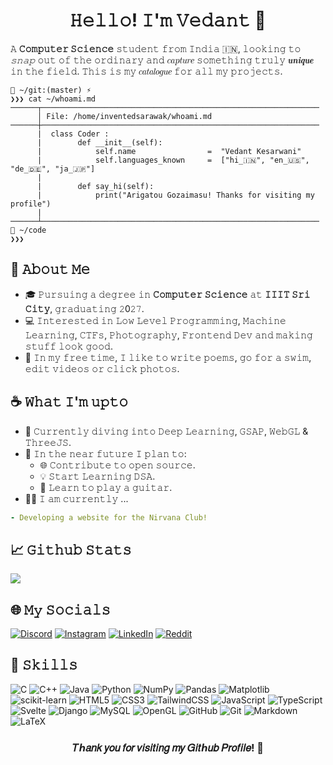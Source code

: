 <h1 align = "center">𝙷𝚎𝚕𝚕𝚘! 𝙸'𝚖 𝚅𝚎𝚍𝚊𝚗𝚝 👋</h1>

𝙰 **𝙲𝚘𝚖𝚙𝚞𝚝𝚎𝚛 𝚂𝚌𝚒𝚎𝚗𝚌𝚎** 𝚜𝚝𝚞𝚍𝚎𝚗𝚝 𝚏𝚛𝚘𝚖 𝙸𝚗𝚍𝚒𝚊 🇮🇳, 𝚕𝚘𝚘𝚔𝚒𝚗𝚐 𝚝𝚘 *𝚜𝚗𝚊𝚙* 𝚘𝚞𝚝 𝚘𝚏 𝚝𝚑𝚎 𝚘𝚛𝚍𝚒𝚗𝚊𝚛𝚢 𝚊𝚗𝚍 𝑐𝑎𝑝𝑡𝑢𝑟𝑒 𝚜𝚘𝚖𝚎𝚝𝚑𝚒𝚗𝚐 𝚝𝚛𝚞𝚕𝚢 𝒖𝒏𝒊𝒒𝒖𝒆 𝚒𝚗 𝚝𝚑𝚎 𝚏𝚒𝚎𝚕𝚍. 𝚃𝚑𝚒𝚜 𝚒𝚜 𝚖𝚢 𝑐𝑎𝑡𝑎𝑙𝑜𝑔𝑢𝑒 𝚏𝚘𝚛 𝚊𝚕𝚕 𝚖𝚢 𝚙𝚛𝚘𝚓𝚎𝚌𝚝𝚜.

```
📂 ~/𝚐𝚒𝚝:(𝚖𝚊𝚜𝚝𝚎𝚛) ⚡
❯❯❯ 𝚌𝚊𝚝 ~/𝚠𝚑𝚘𝚊𝚖𝚒.𝚖𝚍
──────┬──────────────────────────────────────────────────────────────
      │ 𝙵𝚒𝚕𝚎: /𝚑𝚘𝚖𝚎/𝚒𝚗𝚟𝚎𝚗𝚝𝚎𝚍𝚜𝚊𝚛𝚊𝚠𝚊𝚔/𝚠𝚑𝚘𝚊𝚖𝚒.𝚖𝚍
──────┼──────────────────────────────────────────────────────────────
      |  𝚌𝚕𝚊𝚜𝚜 𝙲𝚘𝚍𝚎𝚛 :
      |        𝚍𝚎𝚏 __𝚒𝚗𝚒𝚝__(𝚜𝚎𝚕𝚏):
      |            𝚜𝚎𝚕𝚏.𝚗𝚊𝚖𝚎                =  "𝚅𝚎𝚍𝚊𝚗𝚝 𝙺𝚎𝚜𝚊𝚛𝚠𝚊𝚗𝚒"
      |            𝚜𝚎𝚕𝚏.𝚕𝚊𝚗𝚐𝚞𝚊𝚐𝚎𝚜_𝚔𝚗𝚘𝚠𝚗     =  ["𝚑𝚒_🇮🇳", "𝚎𝚗_🇺🇸", "𝚍𝚎_🇩🇪", "𝚓𝚊_🇯🇵"]
      |
      |        𝚍𝚎𝚏 𝚜𝚊𝚢_𝚑𝚒(𝚜𝚎𝚕𝚏):
      |            𝚙𝚛𝚒𝚗𝚝("𝙰𝚛𝚒𝚐𝚊𝚝𝚘𝚞 𝙶𝚘𝚣𝚊𝚒𝚖𝚊𝚜𝚞! 𝚃𝚑𝚊𝚗𝚔𝚜 𝚏𝚘𝚛 𝚟𝚒𝚜𝚒𝚝𝚒𝚗𝚐 𝚖𝚢 𝚙𝚛𝚘𝚏𝚒𝚕𝚎")
      |
──────┴──────────────────────────────────────────────────────────────
📂 ~/𝚌𝚘𝚍𝚎
❯❯❯
```

## 🌟 𝙰𝚋𝚘𝚞𝚝 𝙼𝚎

- 🎓 𝙿𝚞𝚛𝚜𝚞𝚒𝚗𝚐 𝚊 𝚍𝚎𝚐𝚛𝚎𝚎 𝚒𝚗 **𝙲𝚘𝚖𝚙𝚞𝚝𝚎𝚛 𝚂𝚌𝚒𝚎𝚗𝚌𝚎** 𝚊𝚝 **𝙸𝙸𝙸𝚃 𝚂𝚛𝚒 𝙲𝚒𝚝𝚢**, 𝚐𝚛𝚊𝚍𝚞𝚊𝚝𝚒𝚗𝚐 𝟸0𝟸𝟽.
- 💻 𝙸𝚗𝚝𝚎𝚛𝚎𝚜𝚝𝚎𝚍 𝚒𝚗 𝙻𝚘𝚠 𝙻𝚎𝚟𝚎𝚕 𝙿𝚛𝚘𝚐𝚛𝚊𝚖𝚖𝚒𝚗𝚐, 𝙼𝚊𝚌𝚑𝚒𝚗𝚎 𝙻𝚎𝚊𝚛𝚗𝚒𝚗𝚐, 𝙲𝚃𝙵𝚜, 𝙿𝚑𝚘𝚝𝚘𝚐𝚛𝚊𝚙𝚑𝚢, 𝙵𝚛𝚘𝚗𝚝𝚎𝚗𝚍 𝙳𝚎𝚟 𝚊𝚗𝚍 𝚖𝚊𝚔𝚒𝚗𝚐 𝚜𝚝𝚞𝚏𝚏 𝚕𝚘𝚘𝚔 𝚐𝚘𝚘𝚍.
- 🎨 𝙸𝚗 𝚖𝚢 𝚏𝚛𝚎𝚎 𝚝𝚒𝚖𝚎, 𝙸 𝚕𝚒𝚔𝚎 𝚝𝚘 𝚠𝚛𝚒𝚝𝚎 𝚙𝚘𝚎𝚖𝚜, 𝚐𝚘 𝚏𝚘𝚛 𝚊 𝚜𝚠𝚒𝚖, 𝚎𝚍𝚒𝚝 𝚟𝚒𝚍𝚎𝚘𝚜 𝚘𝚛 𝚌𝚕𝚒𝚌𝚔 𝚙𝚑𝚘𝚝𝚘𝚜.

## ☕ 𝚆𝚑𝚊𝚝 𝙸'𝚖 𝚞𝚙𝚝𝚘

- 🌴 𝙲𝚞𝚛𝚛𝚎𝚗𝚝𝚕𝚢 𝚍𝚒𝚟𝚒𝚗𝚐 𝚒𝚗𝚝𝚘 𝙳𝚎𝚎𝚙 𝙻𝚎𝚊𝚛𝚗𝚒𝚗𝚐, 𝙶𝚂𝙰𝙿, 𝚆𝚎𝚋𝙶𝙻 & 𝚃𝚑𝚛𝚎𝚎𝙹𝚂.
- 🪸 𝙸𝚗 𝚝𝚑𝚎 𝚗𝚎𝚊𝚛 𝚏𝚞𝚝𝚞𝚛𝚎 𝙸 𝚙𝚕𝚊𝚗 𝚝𝚘:  
  - 🌐 𝙲𝚘𝚗𝚝𝚛𝚒𝚋𝚞𝚝𝚎 𝚝𝚘 𝚘𝚙𝚎𝚗 𝚜𝚘𝚞𝚛𝚌𝚎.
  - 💡 𝚂𝚝𝚊𝚛𝚝 𝙻𝚎𝚊𝚛𝚗𝚒𝚗𝚐 𝙳𝚂𝙰.
  - 🎸 𝙻𝚎𝚊𝚛𝚗 𝚝𝚘 𝚙𝚕𝚊𝚢 𝚊 𝚐𝚞𝚒𝚝𝚊𝚛.
- 🧑‍💻 𝙸 𝚊𝚖 𝚌𝚞𝚛𝚛𝚎𝚗𝚝𝚕𝚢 ...
```yaml
- 𝙳𝚎𝚟𝚎𝚕𝚘𝚙𝚒𝚗𝚐 𝚊 𝚠𝚎𝚋𝚜𝚒𝚝𝚎 𝚏𝚘𝚛 𝚝𝚑𝚎 𝙽𝚒𝚛𝚟𝚊𝚗𝚊 𝙲𝚕𝚞𝚋!
```

## 📈 𝙶𝚒𝚝𝚑𝚞𝚋 𝚂𝚝𝚊𝚝𝚜
![](https://github-readme-streak-stats.herokuapp.com/?user=InventedSarawak&theme=dark&hide_border=false)<br/>


## 🌐 𝙼𝚢 𝚂𝚘𝚌𝚒𝚊𝚕𝚜
[![Discord](https://img.shields.io/badge/Discord-%237289DA.svg?logo=discord&logoColor=white)](https://discordapp.com/channels/@me/884513881513402418/) [![Instagram](https://img.shields.io/badge/Instagram-%23E4405F.svg?logo=Instagram&logoColor=white)](https://www.instagram.com/invented_sarawak/) [![LinkedIn](https://img.shields.io/badge/LinkedIn-%230077B5.svg?logo=linkedin&logoColor=white)](https://linkedin.com/in/vedant-kesarwani) [![Reddit](https://img.shields.io/badge/Reddit-%23FF4500.svg?logo=Reddit&logoColor=white)](https://www.reddit.com/user/GeniusVedant/)

## 🤖 𝚂𝚔𝚒𝚕𝚕𝚜
![C](https://img.shields.io/badge/c-%2300599C.svg?style=for-the-badge&logo=c&logoColor=white) 
![C++](https://img.shields.io/badge/c++-%2300599C.svg?style=for-the-badge&logo=c%2B%2B&logoColor=white)
![Java](https://img.shields.io/badge/java-%23ED8B00.svg?style=for-the-badge&logo=openjdk&logoColor=white) 
![Python](https://img.shields.io/badge/python-3670A0?style=for-the-badge&logo=python&logoColor=ffdd54) 
![NumPy](https://img.shields.io/badge/numpy-%23013243.svg?style=for-the-badge&logo=numpy&logoColor=white) 
![Pandas](https://img.shields.io/badge/pandas-%23150458.svg?style=for-the-badge&logo=pandas&logoColor=white) 
![Matplotlib](https://img.shields.io/badge/Matplotlib-%23ffffff.svg?style=for-the-badge&logo=Matplotlib&logoColor=black) 
![scikit-learn](https://img.shields.io/badge/scikit--learn-%23F7931E.svg?style=for-the-badge&logo=scikit-learn&logoColor=white) 
![HTML5](https://img.shields.io/badge/html5-%23E34F26.svg?style=for-the-badge&logo=html5&logoColor=white) 
![CSS3](https://img.shields.io/badge/css3-%231572B6.svg?style=for-the-badge&logo=css3&logoColor=white) 
![TailwindCSS](https://img.shields.io/badge/tailwindcss-%2338B2AC.svg?style=for-the-badge&logo=tailwind-css&logoColor=white) 
![JavaScript](https://img.shields.io/badge/javascript-%23323330.svg?style=for-the-badge&logo=javascript&logoColor=%23F7DF1E) 
![TypeScript](https://img.shields.io/badge/typescript-%23007ACC.svg?style=for-the-badge&logo=typescript&logoColor=white) 
![Svelte](https://img.shields.io/badge/svelte-%23E34F26.svg?style=for-the-badge&logo=svelte&logoColor=white) 
![Django](https://img.shields.io/badge/django-%23092E20.svg?style=for-the-badge&logo=django&logoColor=white) 
![MySQL](https://img.shields.io/badge/mysql-%2300000f.svg?style=for-the-badge&logo=mysql&logoColor=white) ![OpenGL](https://img.shields.io/badge/OpenGL-%23FFFFFF.svg?style=for-the-badge&logo=opengl) 
![GitHub](https://img.shields.io/badge/github-%23121011.svg?style=for-the-badge&logo=github&logoColor=white) 
![Git](https://img.shields.io/badge/git-%23F05033.svg?style=for-the-badge&logo=git&logoColor=white) 
![Markdown](https://img.shields.io/badge/markdown-%23000000.svg?style=for-the-badge&logo=markdown&logoColor=white) 
![LaTeX](https://img.shields.io/badge/latex-%23008080.svg?style=for-the-badge&logo=latex&logoColor=white) 

<!-- ## 🧩 Projects

Here are some of the projects I've worked on:
[Project Name 1]
Description: A brief description of what the project does.
Technologies Used: [List of technologies]
Link: [GitHub Repository Link]
[Project Name 2]

Description: A brief description of what the project does.
Technologies Used: [List of technologies]
Link: [GitHub Repository Link]
[Project Name 3]
Description: A brief description of what the project does.
Technologies Used: [List of technologies]
Link: [GitHub Repository Link] -->

<h3 align = "center">𝑇ℎ𝑎𝑛𝑘 𝑦𝑜𝑢 𝑓𝑜𝑟 𝑣𝑖𝑠𝑖𝑡𝑖𝑛𝑔 𝑚𝑦 𝐺𝑖𝑡ℎ𝑢𝑏 𝑃𝑟𝑜𝑓𝑖𝑙𝑒! 🚀</h3>

